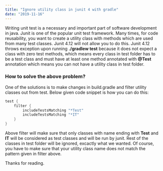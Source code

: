 ```yaml
---
title: "Ignore utility class in junit 4 with gradle"
date: "2019-11-16"
---
```


Writing unit test is a necessary and important part of software development in java. Junit is one of the popular unit test framework. Many times, for code reusability,  you want to create a utility class with methods which are used from many test classes. Junit 4.12 will not allow you to do this. Junit 4.12 throws exception upon running **./gradlew test** because it does not expect a class with zero test methods, which means every class in test folder has to be a test class and must have at least one method annotated with **@Test** annotation which means you can not have a utility class in test folder. 

### How to solve the above problem?
One of the solutions is to make changes in build.gradle and filter utility classes out from test. 
Below given code snippet is how you can do this:

```groovy
test {
    filter {
        includeTestsMatching "*Test"
        includeTestsMatching "*IT"
    }
}
```
Above filter will make sure that only classes with name ending with **Test** and **IT** will be considered as test classes and will be run by junit. Rest of the classes in test folder will be ignored, excactly what we wanted. Of course, you have to make sure that your utility class name does not match the pattern given in filter above.

Thanks for reading.